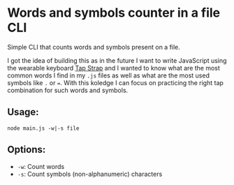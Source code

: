 # Words and symbols counter in a file CLI

Simple CLI that counts words and symbols present on a file. 

I got the idea of building this as in the future I want to write JavaScript using the wearable keyboard [Tap Strap](https://www.tapwithus.com/product/) and I wanted to know what are the most common words I find in my `.js` files as well as what are the most used symbols like `.` or `=`. With this koledge I can focus on practicing the right tap combination for such words and symbols.

## Usage:
  ```
  node main.js -w|-s file
  ```

## Options:
  * `-w`: Count words
  * `-s`: Count symbols (non-alphanumeric) characters

